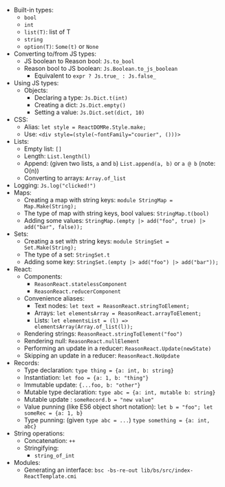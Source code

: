 - Built-in types:
  - `bool`
  - `int`
  - `list(T)`: list of T
  - `string`
  - `option(T)`: `Some(t)` or `None`
- Converting to/from JS types:
  - JS boolean to Reason bool: `Js.to_bool`
  - Reason bool to JS boolean: `Js.Boolean.to_js_boolean`
    - Equivalent to `expr ? Js.true_ : Js.false_`
- Using JS types:
  - Objects:
    - Declaring a type: `Js.Dict.t(int)`
    - Creating a dict: `Js.Dict.empty()`
    - Setting a value: `Js.Dict.set(dict, 10)`
- CSS:
  - Alias: `let style = ReactDOMRe.Style.make;`
  - Use: `<div style=(style(~fontFamily="courier", ()))>`
- Lists:
  - Empty list: `[]`
  - Length: `List.length(l)`
  - Append: (given two lists, `a` and `b`) `List.append(a, b)` or `a @ b` (note: O(n))
  - Converting to arrays: `Array.of_list`
- Logging: `Js.log("clicked!")`
- Maps:
  - Creating a map with string keys: `module StringMap = Map.Make(String);`
  - The type of map with string keys, bool values: `StringMap.t(bool)`
  - Adding some values: `StringMap.(empty |> add("foo", true) |> add("bar", false));`
- Sets:
  - Creating a set with string keys: `module StringSet = Set.Make(String);`
  - The type of a set: `StringSet.t`
  - Adding some key: `StringSet.(empty |> add("foo") |> add("bar"));`
- React:
  - Components:
    - `ReasonReact.statelessComponent`
    - `ReasonReact.reducerComponent`
  - Convenience aliases:
    - Text nodes: `let text = ReasonReact.stringToElement;`
    - Arrays: `let elementsArray = ReasonReact.arrayToElement;`
    - Lists: `let elementsList = (l) => elementsArray(Array.of_list(l));`
  - Rendering strings: `ReasonReact.stringToElement("foo")`
  - Rendering null: `ReasonReact.nullElement`
  - Performing an update in a reducer: `ReasonReact.Update(newState)`
  - Skipping an update in a reducer: `ReasonReact.NoUpdate`
- Records:
  - Type declaration: `type thing = {a: int, b: string}`
  - Instantiation: `let foo = {a: 1, b: "thing"}`
  - Immutable update: `{...foo, b: "other"}`
  - Mutable type declaration: `type abc = {a: int, mutable b: string}`
  - Mutable update : `someRecord.b = "new value"`
  - Value punning (like ES6 object short notation): `let b = "foo"; let someRec = {a: 1, b}`
  - Type punning: (given `type abc = ...`) `type something = {a: int, abc}`
- String operations:
  - Concatenation: `++`
  - Stringifying:
    - `string_of_int`
- Modules:
  - Generating an interface: `bsc -bs-re-out lib/bs/src/index-ReactTemplate.cmi`
